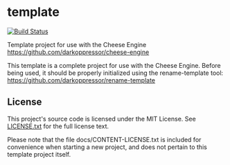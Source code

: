 # template
[![Build Status](http://wells-family.xyz:8080/jenkins/buildStatus/icon?job=template)](https://wells-family.xyz/jenkins/job/template/)

Template project for use with the Cheese Engine
https://github.com/darkoppressor/cheese-engine

This template is a complete project for use with the Cheese Engine. Before being used, it should be properly initialized
using the rename-template tool: https://github.com/darkoppressor/rename-template

## License
This project's source code is licensed under the MIT License. See [LICENSE.txt](docs/LICENSE.txt) for the full license text.

Please note that the file docs/CONTENT-LICENSE.txt is included for convenience when starting a new project,
and does not pertain to this template project itself.
